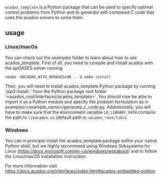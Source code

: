 `acados_template` is a Python package that can be used to specify optimal control problems from Python and to generate self-contained C code that uses the acados solvers to solve them.

## usage
### Linux/macOs 
You can check out the examples folder to learn about  how to use acados_template. First of all, you need to compile and install acados with the qpOASES solver running 
~~~
cmake -DACADOS_WITH_QPOASES=ON .. & make install
~~~
Then, you will need to install acados_template Python package by running 'pip3 install .' from the Python package root folder '<acados_root/interfaces/acados_template>'. You should now be able to import it as a Python module and specify the problem formulation as in examples/<example_name>/generate_c_code.py. Addiotionally, you will have to make sure that the environment variable `LD_LIBRARY_PATH` contains the path to `libacados.so` (default path is `<acados_root/lib>`).
### Windows
You can in principle install the acados_template package within your native Python shell, but we highly recommend 
using Windows Subsystems for Linux (https://docs.microsoft.com/en-us/windows/wsl/about) and to follow the 
Linux/macOS installation instruction.

For more information visit
https://docs.acados.org/interfaces/index.html#acados-embedded-python

